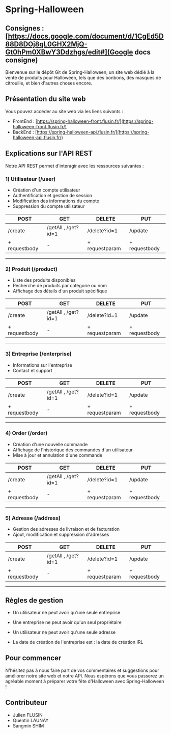 # Spring-Halloween

## Consignes : [https://docs.google.com/document/d/1CgEd5D88D8DOj8qL0GHX2MjQ-Gt0hPm0XBwY3Ddzhgs/edit#](Google docs consigne)

Bienvenue sur le dépôt Git de Spring-Halloween, un site web dédié à la vente de produits pour Halloween, tels que des bonbons, des masques de citrouille, et bien d'autres choses encore.

## Présentation du site web

Vous pouvez accéder au site web via les liens suivants :

- FrontEnd : [https://spring-halloween-front.flusin.fr/](https://spring-halloween-front.flusin.fr/)
- BackEnd : [https://spring-halloween-api.flusin.fr/](https://spring-halloween-api.flusin.fr/)

## Explications sur l'API REST

Notre API REST permet d'interagir avec les ressources suivantes :

### 1) Utilisateur (/user)

- Création d'un compte utilisateur
- Authentification et gestion de session
- Modification des informations du compte
- Suppression du compte utilisateur

| POST | GET | DELETE | PUT |
| -------- | -------- | -------- | -------- |
| /create | /getAll , /get?id=1 | /delete?id=1 | /update |
| + requestbody | - | + requestparam | + requestbody |

----

### 2) Produit (/product)

- Liste des produits disponibles
- Recherche de produits par catégorie ou nom
- Affichage des détails d'un produit spécifique


| POST | GET | DELETE | PUT |
| -------- | -------- | -------- | -------- |
| /create | /getAll , /get?id=1 | /delete?id=1 | /update |
| + requestbody | - | + requestparam | + requestbody |

----

### 3) Entreprise (/enterprise)

- Informations sur l'entreprise
- Contact et support


| POST | GET | DELETE | PUT |
| -------- | -------- | -------- | -------- |
| /create | /getAll , /get?id=1 | /delete?id=1 | /update |
| + requestbody | - | + requestparam | + requestbody |

----

### 4) Order (/order)

- Création d'une nouvelle commande
- Affichage de l'historique des commandes d'un utilisateur
- Mise à jour et annulation d'une commande


| POST | GET | DELETE | PUT |
| -------- | -------- | -------- | -------- |
| /create | /getAll , /get?id=1 | /delete?id=1 | /update |
| + requestbody | - | + requestparam | + requestbody |

----

### 5) Adresse (/address)

- Gestion des adresses de livraison et de facturation
- Ajout, modification et suppression d'adresses


| POST | GET | DELETE | PUT |
| -------- | -------- | -------- | -------- |
| /create | /getAll , /get?id=1 | /delete?id=1 | /update |
| + requestbody | - | + requestparam | + requestbody |

----
## Règles de gestion 

- Un utilisateur  ne peut avoir qu'une seule entreprise

- Une entreprise ne peut avoir qu'un seul propriétaire

- Un utilisateur ne peut avoir qu'une seule adresse

- La date de création de l'entreprise est : la date de création IRL 

## Pour commencer

N'hésitez pas à nous faire part de vos commentaires et suggestions pour améliorer notre site web et notre API. Nous espérons que vous passerez un agréable moment à préparer votre fête d'Halloween avec Spring-Halloween !

## Contributeur

- Julien FLUSIN
- Quentin LAUNAY
- Sangmin SHIM
